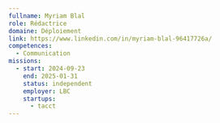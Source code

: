 ```yaml
---
fullname: Myriam Blal
role: Rédactrice
domaine: Déploiement
link: https://www.linkedin.com/in/myriam-blal-96417726a/
competences:
  - Communication
missions:
  - start: 2024-09-23
    end: 2025-01-31
    status: independent
    employer: LBC
    startups:
      - tacct
---
```

